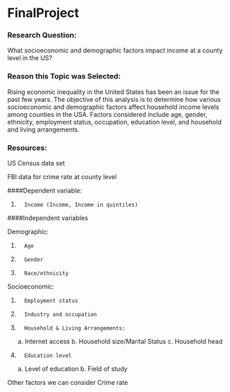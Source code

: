 # FinalProject


### Research Question:

What socioeconomic and demographic factors impact income at a county level in the US?

### Reason this Topic was Selected:

Rising economic inequality in the United States has been an issue for the past few years. The objective of this analysis is to determine how various socioeconomic and demographic factors affect household income levels among counties in the USA. Factors considered include age, gender, ethnicity, employment status, occupation, education level, and household and living arrangements.

### Resources:

US Census data set

FBI data for crime rate at county level
 
####Dependent variable:
1.       Income (Income, Income in quintiles)

####Independent variables

Demographic:

1.       Age
2.       Gender
3.       Race/ethnicity


Socioeconomic:

1.       Employment status
2.       Industry and occupation
3.       Household & Living Arrangements:
   a.       Internet access
   b.       Household size/Marital Status
   c.       Household head
4.       Education level
   a.       Level of education
   b.       Field of study

Other factors we can consider 
Crime rate 


